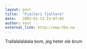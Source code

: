 ```yaml
---
layout: post
title:  "Fjalleri fjallera"
date:   2003-01-13 23:07:02
author: test
external_link: http://www.hba.no
---
```

Trallalalalalala bom, jeg heter ole brum


